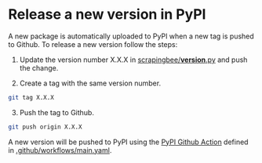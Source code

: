 # Release a new version in PyPI

A new package is automatically uploaded to PyPI when a new tag is pushed to Github. To release a new version follow the steps:

1. Update the version number X.X.X in [scrapingbee/__version__.py](scrapingbee/__version__.py) and push the change.

2. Create a tag with the same version number.

```bash
git tag X.X.X
```

3. Push the tag to Github.

```bash
git push origin X.X.X
```

A new version will be pushed to PyPI using the [PyPI Github Action](https://github.com/marketplace/actions/pypi-publish) defined in [.github/workflows/main.yaml](.github/workflows/main.yaml). 
